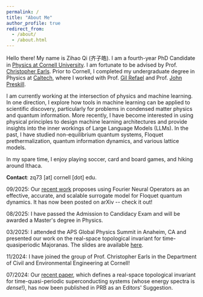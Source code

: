 ```yaml
---
permalink: /
title: "About Me"
author_profile: true
redirect_from: 
  - /about/
  - /about.html
---
```

Hello there! My name is Zihao Qi (齐子皓). I am a fourth-year PhD Candidate in [Physics at Cornell University](https://physics.cornell.edu/). I am fortunate to be advised by Prof. [Christopher Earls](https://earls.cee.cornell.edu/). Prior to Cornell, I completed my undergraduate degree in Physics at [Caltech](https://pma.caltech.edu/research-and-academics/physics), where I worked with Prof. [Gil Refael](https://pma.caltech.edu/people/gil-refael) and Prof. [John Preskill](https://www.preskill.caltech.edu/).

I am currently working at the intersection of physics and machine learning. In one direction, I explore how tools in machine learning can be applied to scientific discovery, particularly for problems in condensed matter physics and quantum information. More recently, I have become interested in using physical principles to design machine learning architectures and provide insights into the inner workings of Large Language Models (LLMs). In the past, I have studied non-equilibrium quantum systems, Floquet prethermalization, quantum information dynamics, and various lattice models.

In my spare time, I enjoy playing soccer, card and board games, and hiking around Ithaca.

**Contact**: zq73 [at] cornell [dot] edu.

09/2025: Our [recent work](https://arxiv.org/abs/2509.07084) proposes using Fourier Neural Operators as an effective, accurate, and scalable surrogate model for Floquet quantum dynamics. It has now been posted on arXiv -- check it out!

08/2025: I have passed the Admission to Candidacy Exam and will be awarded a Master's degree in Physics.

03/2025: I attended the APS Global Physics Summit in Anaheim, CA and presented our work on the real-space topological invariant for time-quasiperiodic Majoranas. The slides are available [here](https://physzqi.github.io/MM_25.pdf).

11/2024: I have joined the group of Prof. Christopher Earls in the Department of Civil and Environmental Engineering at Cornell!

07/2024: Our [recent paper](https://journals.aps.org/prb/abstract/10.1103/PhysRevB.110.014309), which defines a real-space topological invariant for time-quasi-periodic superconducting systems (whose energy spectra is _dense_!), has now been published in PRB as an Editors' Suggestion.


